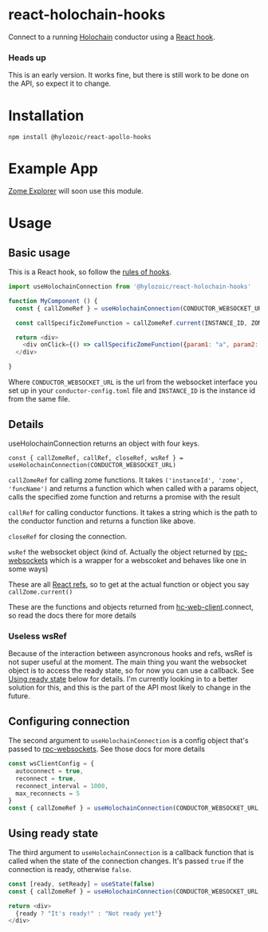 # react-holochain-hooks

Connect to a running [Holochain](https://github.com/holochain/holochain-rust) conductor using a [React hook](https://reactjs.org/docs/hooks-intro.html).

### Heads up
This is an early version. It works fine, but there is still work to be done on the API, so expect it to change.

# Installation

`npm install @hylozoic/react-apollo-hooks`

# Example App

[Zome Explorer](https://github.com/Hylozoic/zome-explorer) will soon use this module.

# Usage

## Basic usage

This is a React hook, so follow the [rules of hooks](https://reactjs.org/docs/hooks-rules.html).

```javascript
import useHolochainConnection from '@hylozoic/react-holochain-hooks'

function MyComponent () {
  const { callZomeRef } = useHolochainConnection(CONDUCTOR_WEBSOCKET_URL)

  const callSpecificZomeFunction = callZomeRef.current(INSTANCE_ID, ZOME_NAME, ZOME_FUNCTION_NAME)

  return <div>
    <div onClick={() => callSpecificZomeFunction({param1: "a", param2: "b"})}>Go</div>
  </div>

}
```

Where `CONDUCTOR_WEBSOCKET_URL` is the url from the websocket interface you set up in your `conductor-config.toml` file and `INSTANCE_ID` is the instance id from the same file.

## Details

useHolochainConnection returns an object with four keys.

`const { callZomeRef, callRef, closeRef, wsRef } = useHolochainConnection(CONDUCTOR_WEBSOCKET_URL)`

`callZomeRef` for calling zome functions. It takes `('instanceId', 'zome', 'funcName')` and returns a function which when called with a params object, calls the specified zome function and returns a promise with the result

`callRef` for calling conductor functions. It takes a string which is the path to the conductor function and returns a function like above.

`closeRef` for closing the connection.

`wsRef` the websocket object (kind of. Actually the object returned by [rpc-websockets](https://github.com/elpheria/rpc-websockets) which is a wrapper for a webscoket and behaves like one in some ways)

These are all [React refs](https://reactjs.org/docs/refs-and-the-dom.html), so to get at the actual function or object you say `callZome.current()`

These are the functions and objects returned from [hc-web-client](https://github.com/holochain/hc-web-client).connect, so read the docs there for more details

### Useless wsRef
Because of the interaction between asyncronous hooks and refs, wsRef is not super useful at the moment. The main thing you want the websocket object is to access the ready state, so for now you can use a callback. See [Using ready state](#using-ready-state) below for details. I'm currently looking in to a better solution for this, and this is the part of the API most likely to change in the future.

## Configuring connection

The second argument to `useHolochainConnection` is a config object that's passed to [rpc-websockets](https://github.com/elpheria/rpc-websockets). See those docs for more details

```javascript
const wsClientConfig = {
  autoconnect = true,
  reconnect = true,
  reconnect_interval = 1000,
  max_reconnects = 5
}
const { callZomeRef } = useHolochainConnection(CONDUCTOR_WEBSOCKET_URL, wsClientConfig)
```

## Using ready state

The third argument to `useHolochainConnection` is a callback function that is called when the state of the connection changes. It's passed `true` if the connection is ready, otherwise `false`.

```javascript
const [ready, setReady] = useState(false)
const { callZomeRef } = useHolochainConnection(CONDUCTOR_WEBSOCKET_URL, {}, setReady)

return <div>
  {ready ? "It's ready!" : "Not ready yet"}
</div>

```

